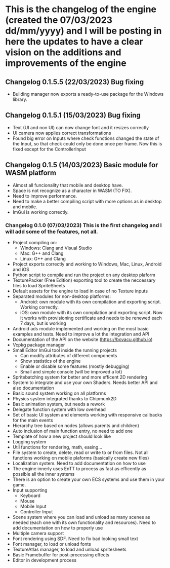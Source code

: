 # This is the changelog of the engine (created the 07/03/2023 dd/mm/yyyy) and I will be posting in here the updates to have a clear vision on the additions and improvements of the engine

## Changelog 0.1.5.5 (22/03/2023) Bug fixing
- Building manager now exports a ready-to-use package for the Windows library.

## Changelog 0.1.5.1 (15/03/2023) Bug fixing
- Text (UI and non UI) can now change font and it resizes correctly
- UI camera now applies correct transformations
- Found big error on Inputs where check functions changed the state of the Input, so that check could only be done once per frame. Now this is fixed except for the ControllerInput

## Changelog 0.1.5 (14/03/2023) Basic module for WASM platform
- Almost all funcionality that mobile and desktop have.
- Space is not recognize as a character in WASM (TO FIX).
- Need to improve performance.
- Need to make a better compiling script with more options as in desktop and mobile.
- ImGui is working correctly.

### Changelog 0.1.0 (07/03/2023) This is the first changelog and I will add some of the features, not all.
- Project compiling on:
  - Windows: Clang and Visual Studio
  - Mac: G++ and Clang
  - Linux: G++ and Clang
- Project exports correctly and working to Windows, Mac, Linux, Android and iOS
- Python script to compile and run the project on any desktop plaform
- TexturePacker (Free Edition) exporting tool to create the neccessary files to load SpriteSheets
- Default assets for the engine to load in case of no Texture inputs
- Separated modules for non-desktop platforms:
  - Android: own module with its own compilation and exporting script. Working correctly.
  - iOS: own module with its own compilation and exporting script. Now it works with provisioning certificate and needs to be renewed each 7 days, but is working
- Android ads module implemented and working on the most basic examples and tests. Need to improve a lot the integration and API
- Documentation of the API on the website (https://bovacu.github.io)
- Vcpkg package manager
- Small Editor ImGui tool inside the running projects
  - Can modify attributes of different components
  - Show statistics of the engine
  - Enable or disable some features (mostly debugging)
  - Small and simple console (will be improved a lot)
- Spritebatching system for better and more efficent 2D rendering
- System to integrate and use your own Shaders. Needs better API and also documentation
- Basic sound system working on all platforms
- Physics system integrated thanks to Chipmunk2D
- Basic animation system, but needs a rework
- Delegate function system with low overhead
- Set of basic UI system and elements working with responsive callbacks for the main events
- Hierarchy tree based on nodes (allows parents and children)
- Auto inclusion of main function entry, no need to add one
- Template of how a new project should look like
- Logging system
- Util functions for rendering, math, easing...
- File system to create, delete, read or write to or from files. Not all functions working on mobile plaforms (basically create new files)
- Localization system. Need to add documentation on how to use
- The engine innerly uses EnTT to process as fast as efficently as possible all the inner systems
- There is an option to create your own ECS systems and use them in your game.
- Input supporting
  - Keyboard
  - Mouse
  - Mobile Input
  - Controller Input
- Scene system where you can load and unload as many scenes as needed (each one with its own functionality and resources). Need to add documentation on how to properly use
- Multiple camera support
- Font rendering using SDF. Need to fix bad looking small text
- Font manager, to load or unload fonts
- TextureAtlas manager, to load and unload spritesheets
- Basic Framebuffer for post-processing effects
- Editor in development process
